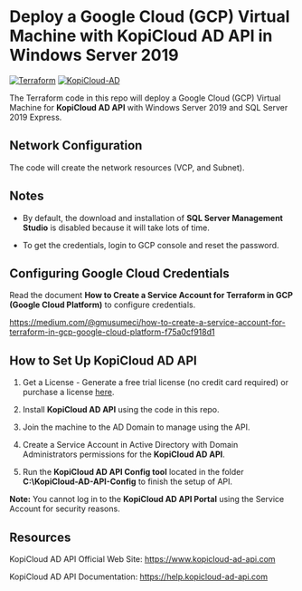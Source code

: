 # Deploy a Google Cloud (GCP) Virtual Machine with KopiCloud AD API in Windows Server 2019
[![Terraform](https://img.shields.io/badge/terraform-v1.3+-blue.svg)](https://www.terraform.io/downloads.html)
[![KopiCloud-AD](https://img.shields.io/badge/kopiCloud_ad-v1.0+-blueviolet.svg)](https://www.kopicloud-ad-api.com)

The Terraform code in this repo will deploy a Google Cloud (GCP) Virtual Machine for **KopiCloud AD API** with Windows Server 2019 and SQL Server 2019 Express.

## Network Configuration

The code will create the network resources (VCP, and Subnet).

## Notes

- By default, the download and installation of **SQL Server Management Studio** is disabled because it will take lots of time.

- To get the credentials, login to GCP console and reset the password.

## Configuring Google Cloud Credentials

Read the document **How to Create a Service Account for Terraform in GCP (Google Cloud Platform)** to configure credentials.

https://medium.com/@gmusumeci/how-to-create-a-service-account-for-terraform-in-gcp-google-cloud-platform-f75a0cf918d1

## How to Set Up KopiCloud AD API

1. Get a License - Generate a free trial license (no credit card required) or purchase a license [here](https://www.kopicloud-ad-api.com/get-license).

2. Install **KopiCloud AD API** using the code in this repo.

3. Join the machine to the AD Domain to manage using the API.

4. Create a Service Account in Active Directory with Domain Administrators permissions for the **KopiCloud AD API**.

5. Run the **KopiCloud AD API Config tool** located in the folder **C:\KopiCloud-AD-API-Config** to finish the setup of API.

**Note:** You cannot log in to the **KopiCloud AD API Portal** using the Service Account for security reasons.

## Resources

KopiCloud AD API Official Web Site: https://www.kopicloud-ad-api.com

KopiCloud AD API Documentation: https://help.kopicloud-ad-api.com
